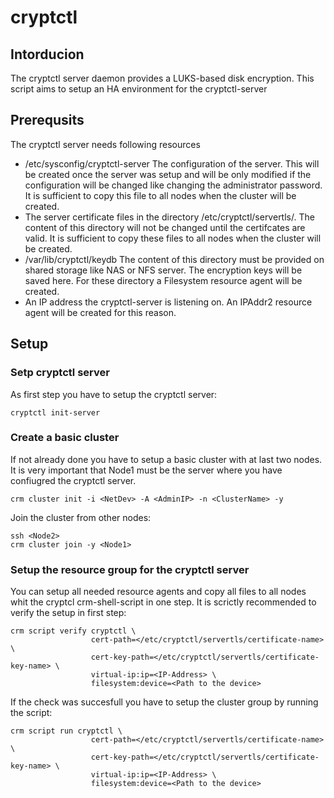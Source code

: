 # cryptctl

## Intorducion

The cryptctl server daemon provides a LUKS-based disk encryption. This script aims to setup an HA environment for the cryptctl-server

## Prerequsits

The cryptctl server needs following resources

* /etc/sysconfig/cryptctl-server The configuration of the server. This will be created once the server was setup and will be only modified if the configuration will be changed like changing the administrator password. It is sufficient to copy this file to all nodes when the cluster will be created.
* The server certificate files in the directory /etc/cryptctl/servertls/. The content of this directory will not be changed until the certifcates are valid. It is sufficient to copy these files to all nodes when the cluster will be created.
* /var/lib/cryptctl/keydb The content of this directory must be provided on shared storage like NAS or NFS server. The encryption keys will be saved here. For these directory a Filesystem resource agent will be created.
* An IP address the cryptctl-server is listening on. An IPAddr2 resource agent will be created for this reason.

## Setup

### Setp cryptctl server
As first step you have to setup the cryptctl server:
```shell
cryptctl init-server
```

### Create a basic cluster
If not already done you have to setup a basic cluster with at last two nodes. It is very important that Node1 must be the server where you have confiugred the cryptctl server.

```shell
crm cluster init -i <NetDev> -A <AdminIP> -n <ClusterName> -y
```

Join the cluster from other nodes:
```shell
ssh <Node2>
crm cluster join -y <Node1>
```

### Setup the resource group for the cryptctl server

You can setup all needed resource agents and copy all files to all nodes whit the cryptcl crm-shell-script in one step. It is scrictly recommended to verify the setup in first step:

```shell
crm script verify cryptctl \
                  cert-path=</etc/cryptctl/servertls/certificate-name> \
                  cert-key-path=</etc/cryptctl/servertls/certificate-key-name> \
                  virtual-ip:ip=<IP-Address> \
                  filesystem:device=<Path to the device> 
```

If the check was succesfull you have to setup the cluster group by running the script:
```shell
crm script run cryptctl \
                  cert-path=</etc/cryptctl/servertls/certificate-name> \
                  cert-key-path=</etc/cryptctl/servertls/certificate-key-name> \
                  virtual-ip:ip=<IP-Address> \
                  filesystem:device=<Path to the device> 
```
